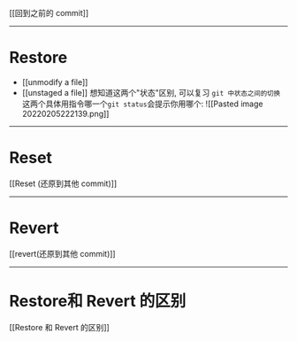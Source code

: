 [[回到之前的 commit]]
___
# Restore
+ [[unmodify a file]]
+ [[unstaged a file]]
想知道这两个"状态"区别, 可以复习 `git 中状态之间的切换` 
这两个具体用指令哪一个`git status`会提示你用哪个:
![[Pasted image 20220205222139.png]]
___
# Reset
[[Reset (还原到其他 commit)]]
___
# Revert
[[revert(还原到其他 commit)]]
___
# Restore和 Revert 的区别
[[Restore 和 Revert 的区别]]
